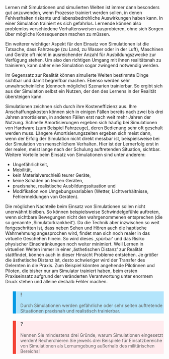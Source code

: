 <!-- filename: 03_Der_Einsatz_von_Simulationen_und_simulierten_Welten_als_Lernumgebung.md -->
<!-- title: Der Einsatz von Simulationen und simulierten Welten als Lernumgebung -->

Lernen mit Simulationen und simulierten Welten ist immer dann besonders gut anzuwenden, wenn Prozesse trainiert werden sollen, in denen Fehlverhalten riskante und lebensbedrohliche Auswirkungen haben kann. In einer Simulation trainiert es sich gefahrlos. Lernende können also problemlos verschiedene Verhaltensweisen ausprobieren, ohne sich Sorgen über mögliche Konsequenzen machen zu müssen.

Ein weiterer wichtiger Aspekt für den Einsatz von Simulationen ist die Tatsache, dass Fahrzeuge (zu Land, zu Wasser oder in der Luft), Maschinen und Geräte oft nicht in ausreichender Anzahl für Ausbildungszwecke zur Verfügung stehen. Um also den richtigen Umgang mit ihnen realitätsnah zu trainieren, kann daher eine Simulation sogar zwingend notwendig werden.

Im Gegensatz zur Realität können simulierte Welten bestimmte Dinge sichtbar und damit begreifbar machen. Ebenso werden sehr unwahrscheinliche (dennoch mögliche) Szenarien trainierbar. So ergibt sich aus der Simulation selbst ein Nutzen, der den des Lernens in der Realität übersteigen kann.

Simulationen zeichnen sich durch ihre Kosteneffizienz aus. Ihre Anschaffungskosten können sich in einigen Fällen bereits nach zwei bis drei Jahren amortisieren, in anderen Fällen erst nach weit mehr Jahren der Nutzung. Schnelle Amortisierungen ergeben sich häufig bei Simulationen von Hardware (zum Beispiel Fahrzeuge), deren Bedienung sehr oft geschult werden muss. Längere Amortisierungszeiten ergeben sich meist dann, wenn der Erfolg der Simulation nicht direkt messbar ist, beispielsweise bei der Simulation von menschlichem Verhalten. Hier ist der Lernerfolg erst in der realen, meist lange nach der Schulung auftretenden Situation, sichtbar. Weitere Vorteile beim Einsatz von Simulationen sind unter anderem:

- Ungefährlichkeit,
- Mobilität,
- kein Materialverschleiß teurer Geräte,
- keine Schäden an teuren Geräten,
- praxisnahe, realistische Ausbildungssituation und
- Modifikation von Umgebungsvariablen (Wetter, Lichtverhältnisse, Fehlermeldungen von Geräten).

Die möglichen Nachteile beim Einsatz von Simulationen sollen nicht unerwähnt bleiben. So können beispielsweise Schwindelgefühle auftreten, wenn sichtbare Bewegungen nicht den wahrgenommenen entsprechen (die so genannte ,Simulatorkrankheit‘). Da die Technik aber inzwischen so weit fortgeschritten ist, dass neben Sehen und Hören auch die haptische Wahrnehmung angesprochen wird, findet man sich noch realer in das virtuelle Geschehen hinein. So wird dieses ,spürbar‘ und das Risiko physischer Einschränkungen noch weiter minimiert. Weil Lernen in virtuellen Welten immer in einer ,ästhetischen Distanz‘ zur Realität stattfindet, können auch in dieser Hinsicht Probleme entstehen. Je größer die ästhetische Distanz ist, desto schwieriger wird der Transfer des Gelernten in die Praxis. Zum Beispiel könnten angehende Pilotinnen und Piloten, die bisher nur am Simulator trainiert haben, beim ersten Praxiseinsatz aufgrund der veränderten Verantwortung unter enormem Druck stehen und alleine deshalb Fehler machen.

<blockquote style="background: #B3E5FC; border-left: 10px solid #039BE5">

### !

Durch Simulationen werden gefährliche oder sehr selten auftretende Situationen praxisnah und realistisch trainierbar.

</blockquote>

<blockquote style="background: #FFEBEE; border-left: 10px solid #F44336">

### ?

Nennen Sie mindestens drei Gründe, warum Simulationen eingesetzt werden! Recherchieren Sie jeweils drei Beispiele für Einsatzbereiche von Simulationen als Lernumgebung außerhalb des militärischen Bereichs!

</blockquote>
